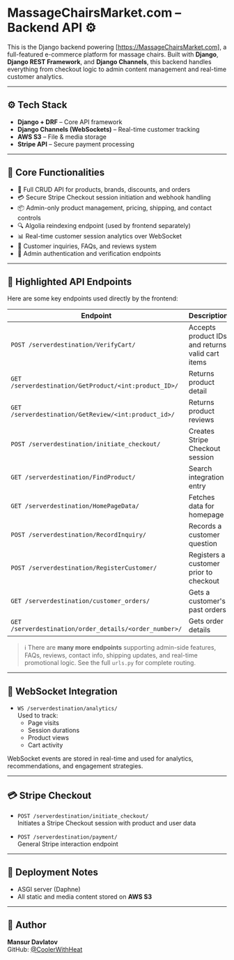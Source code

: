 # MassageChairsMarket.com – Backend API ⚙️

This is the Django backend powering [https://MassageChairsMarket.com], a full-featured e-commerce platform for massage chairs. Built with **Django**, **Django REST Framework**, and **Django Channels**, this backend handles everything from checkout logic to admin content management and real-time customer analytics.

---

## ⚙️ Tech Stack

- **Django + DRF** – Core API framework
- **Django Channels (WebSockets)** – Real-time customer tracking
- **AWS S3** – File & media storage
- **Stripe API** – Secure payment processing
---

## 🔌 Core Functionalities

- 🛒 Full CRUD API for products, brands, discounts, and orders
- 💳 Secure Stripe Checkout session initiation and webhook handling
- 📦 Admin-only product management, pricing, shipping, and contact controls
- 🔍 Algolia reindexing endpoint (used by frontend separately)
- 📊 Real-time customer session analytics over WebSocket
- 🧾 Customer inquiries, FAQs, and reviews system
- 🔐 Admin authentication and verification endpoints

---

## 🔗 Highlighted API Endpoints

Here are some key endpoints used directly by the frontend:

| Endpoint | Description |
|----------|-------------|
| `POST /serverdestination/VerifyCart/` | Accepts product IDs and returns valid cart items |
| `GET /serverdestination/GetProduct/<int:product_ID>/` | Returns product detail |
| `GET /serverdestination/GetReview/<int:product_id>/` | Returns product reviews |
| `POST /serverdestination/initiate_checkout/` | Creates Stripe Checkout session |
| `GET /serverdestination/FindProduct/` | Search integration entry |
| `GET /serverdestination/HomePageData/` | Fetches data for homepage |
| `POST /serverdestination/RecordInquiry/` | Records a customer question |
| `POST /serverdestination/RegisterCustomer/` | Registers a customer prior to checkout |
| `GET /serverdestination/customer_orders/` | Gets a customer's past orders |
| `GET /serverdestination/order_details/<order_number>/` | Gets order details |

> ℹ️ There are **many more endpoints** supporting admin-side features, FAQs, reviews, contact info, shipping updates, and real-time promotional logic. See the full `urls.py` for complete routing.

---

## 📡 WebSocket Integration

- `WS /serverdestination/analytics/`  
  Used to track:
  - Page visits
  - Session durations
  - Product views
  - Cart activity

WebSocket events are stored in real-time and used for analytics, recommendations, and engagement strategies.

---

## 💳 Stripe Checkout

- `POST /serverdestination/initiate_checkout/`  
  Initiates a Stripe Checkout session with product and user data

- `POST /serverdestination/payment/`  
  General Stripe interaction endpoint

---

## 🧩 Deployment Notes

- ASGI server (Daphne)
- All static and media content stored on **AWS S3**

---

## 👤 Author

**Mansur Davlatov**  
GitHub: [@CoolerWithHeat](https://github.com/CoolerWithHeat)  

